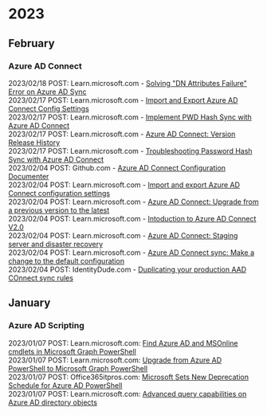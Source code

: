 # 2023 

## February

### Azure AD Connect

2023/02/18 POST: Learn.microsoft.com - [Solving "DN Attributes Failure" Error on Azure AD Sync](https://lxadm.com/dn-attributes-failure-azure-sync/)<br>
2023/02/17 POST: Learn.microsoft.com - [Import and Export Azure AD Connect Config Settings](https://learn.microsoft.com/en-us/azure/active-directory/hybrid/how-to-connect-import-export-config)<br>
2023/02/17 POST: Learn.microsoft.com - [Implement PWD Hash Sync with Azure AD Connect](https://learn.microsoft.com/en-us/azure/active-directory/hybrid/how-to-connect-password-hash-synchronization)<br>
2023/02/17 POST: Learn.microsoft.com - [Azure AD Connect: Version Release History](https://learn.microsoft.com/en-us/azure/active-directory/hybrid/reference-connect-version-history)<br>
2023/02/17 POST: Learn.microsoft.com - [Troubleshooting Password Hash Sync with Azure AD Connect](https://learn.microsoft.com/en-us/azure/active-directory/hybrid/tshoot-connect-password-hash-synchronization)<br>
2023/02/04 POST: Github.com - [Azure AD Connect Configuration Documenter](https://github.com/Microsoft/AADConnectConfigDocumenter)<br>
2023/02/04 POST: Learn.microsoft.com - [Import and export Azure AD Connect configuration settings](https://github.com/Microsoft/AADConnectConfigDocumenter)<br>
2023/02/04 POST: Learn.microsoft.com - [Azure AD Connect: Upgrade from a previous version to the latest](https://learn.microsoft.com/en-us/azure/active-directory/hybrid/how-to-upgrade-previous-version)<br>
2023/02/04 POST: Learn.microsoft.com - [Intoduction to Azure AD Connect V2.0](https://learn.microsoft.com/en-us/azure/active-directory/hybrid/whatis-azure-ad-connect-v2)<br>
2023/02/04 POST: Learn.microsoft.com - [Azure AD Connect: Staging server and disaster recovery](https://learn.microsoft.com/en-us/azure/active-directory/hybrid/how-to-connect-sync-staging-server#verify-the-configuration-of-a-server)<br>
2023/02/04 POST: Learn.microsoft.com - [Azure AD Connect sync: Make a change to the default configuration](https://learn.microsoft.com/en-us/azure/active-directory/hybrid/how-to-connect-sync-change-the-configuration)<br>
2023/02/04 POST: IdentityDude.com - [Duplicating your production AAD COnnect sync rules](https://identitydude.com/2018/06/08/duplicating-your-production-aad-connect-sync-rules-on-your-staging-server-using-the-aad-connect-helper-module/)

## January

### Azure AD Scripting

2023/01/07 POST: Learn.microsoft.com: [Find Azure AD and MSOnline cmdlets in Microsoft Graph PowerShell](https://learn.microsoft.com/en-us/powershell/microsoftgraph/azuread-msoline-cmdlet-map?view=graph-powershell-1.0)<br>
2023/01/07 POST: Learn.microsoft.com: [Upgrade from Azure AD PowerShell to Microsoft Graph PowerShell](https://learn.microsoft.com/en-us/powershell/microsoftgraph/migration-steps?view=graph-powershell-1.0)<br>
2023/01/07 POST: Office365itpros.com: [Microsoft Sets New Deprecation Schedule for Azure AD PowerShell](https://office365itpros.com/2022/03/17/azure-ad-powershell-deprecation/)<br>
2023/01/07 POST: Learn.microsoft.com: [Advanced query capabilities on Azure AD directory objects](https://learn.microsoft.com/en-us/graph/aad-advanced-queries?tabs=powershell)<br>
